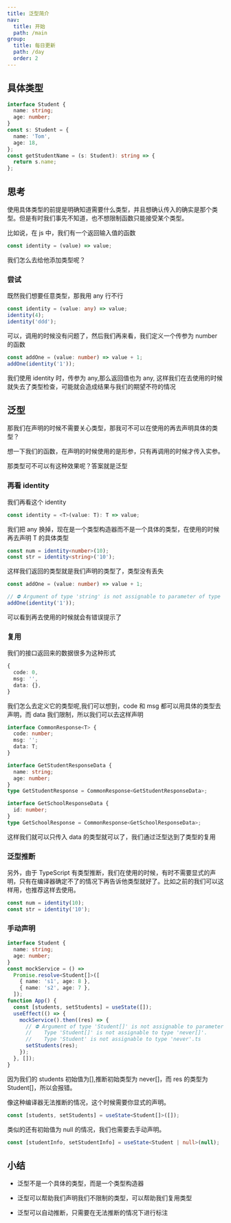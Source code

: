 ```yaml
---
title: 泛型简介
nav:
  title: 开始
  path: /main
group:
  title: 每日更新
  path: /day
  order: 2
---
```


## 具体类型

```ts
interface Student {
  name: string;
  age: number;
}
const s: Student = {
  name: 'Tom',
  age: 18,
};
const getStudentName = (s: Student): string => {
  return s.name;
};
```

## 思考

使用具体类型的前提是明确知道需要什么类型，并且想确认传入的确实是那个类型。但是有时我们事先不知道，也不想限制函数只能接受某个类型。

比如说，在 js 中，我们有一个返回输入值的函数

```js
const identity = (value) => value;
```

我们怎么去给他添加类型呢？

### 尝试

既然我们想要任意类型，那我用 any 行不行

```ts
const identity = (value: any) => value;
identity(4);
identity('ddd');
```

可以，调用的时候没有问题了，然后我们再来看，我们定义一个传参为 number 的函数

```ts
const addOne = (value: number) => value + 1;
addOne(identity('1'));
```

我们使用 identity 时，传参为 any,那么返回值也为 any, 这样我们在去使用的时候就失去了类型检查，可能就会造成结果与我们的期望不符的情况

## 泛型

那我们在声明的时候不需要关心类型，那我可不可以在使用的再去声明具体的类型？

想一下我们的函数，在声明的时候使用的是形参，只有再调用的时候才传入实参。

那类型可不可以有这种效果呢？答案就是泛型

### 再看 identity

我们再看这个 identity

```ts
const identity = <T>(value: T): T => value;
```

我们把 any 换掉，现在是一个类型构造器而不是一个具体的类型，在使用的时候再去声明 T 的具体类型

```ts
const num = identity<number>(10);
const str = identity<string>('10');
```

这样我们返回的类型就是我们声明的类型了，类型没有丢失

```ts
const addOne = (value: number) => value + 1;

// ⛔️ Argument of type 'string' is not assignable to parameter of type 'number'.ts(2345)
addOne(identity('1'));
```

可以看到再去使用的时候就会有错误提示了

### 复用

我们的接口返回来的数据很多为这种形式

```ts
{
  code: 0,
  msg: '',
  data: {},
}
```

我们怎么去定义它的类型呢,我们可以想到，code 和 msg 都可以用具体的类型去声明，而 data 我们限制，所以我们可以去这样声明

```ts
interface CommonResponse<T> {
  code: number;
  msg: '';
  data: T;
}

interface GetStudentResponseData {
  name: string;
  age: number;
}
type GetStudentResponse = CommonResponse<GetStudentResponseData>;

interface GetSchoolResponseData {
  id: number;
}
type GetSchoolResponse = CommonResponse<GetSchoolResponseData>;
```

这样我们就可以只传入 data 的类型就可以了，我们通过泛型达到了类型的复用

### 泛型推断

另外，由于 TypeScript 有类型推断，我们在使用的时候，有时不需要显式的声明，只有在编译器确定不了的情况下再告诉他类型就好了。比如之前的我们可以这样用，也推荐这样去使用。

```ts
const num = identity(10);
const str = identity('10');
```

### 手动声明

```ts
interface Student {
  name: string;
  age: number;
}
const mockService = () =>
  Promise.resolve<Student[]>([
    { name: 's1', age: 8 },
    { name: 's2', age: 7 },
  ]);
function App() {
  const [students, setStudents] = useState([]);
  useEffect(() => {
    mockService().then((res) => {
      // ⛔️ Argument of type 'Student[]' is not assignable to parameter of type 'SetStateAction<never[]>'.
      //    Type 'Student[]' is not assignable to type 'never[]'.
      //    Type 'Student' is not assignable to type 'never'.ts
      setStudents(res);
    });
  }, []);
}
```

因为我们的 students 初始值为[],推断初始类型为 never[]，而 res 的类型为 Student[]，所以会报错。

像这种编译器无法推断的情况，这个时候需要你显式的声明。

```ts
const [students, setStudents] = useState<Student[]>([]);
```

类似的还有初始值为 null 的情况，我们也需要去手动声明。

```ts
const [studentInfo, setStudentInfo] = useState<Student | null>(null);
```

## 小结

- 泛型不是一个具体的类型，而是一个类型构造器

- 泛型可以帮助我们声明我们不限制的类型，可以帮助我们复用类型

- 泛型可以自动推断，只需要在无法推断的情况下进行标注
